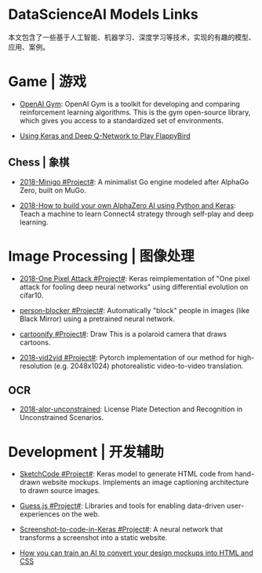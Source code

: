 # DataScienceAI Models Links

本文包含了一些基于人工智能、机器学习、深度学习等技术，实现的有趣的模型、应用、案例。

# Game | 游戏

- [OpenAI Gym](https://github.com/openai/gym): OpenAI Gym is a toolkit for developing and comparing reinforcement learning algorithms. This is the gym open-source library, which gives you access to a standardized set of environments.

* [Using Keras and Deep Q-Network to Play FlappyBird](https://yanpanlau.github.io/2016/07/10/FlappyBird-Keras.html)

## Chess | 象棋

- [2018-Minigo #Project#](https://github.com/tensorflow/minigo): A minimalist Go engine modeled after AlphaGo Zero, built on MuGo.

* [2018-How to build your own AlphaZero AI using Python and Keras](https://parg.co/UiX): Teach a machine to learn Connect4 strategy through self-play and deep learning.

# Image Processing | 图像处理

- [2018-One Pixel Attack #Project#](https://github.com/Hyperparticle/one-pixel-attack-keras): Keras reimplementation of "One pixel attack for fooling deep neural networks" using differential evolution on cifar10.

- [person-blocker #Project#](https://github.com/minimaxir/person-blocker): Automatically "block" people in images (like Black Mirror) using a pretrained neural network.

- [cartoonify #Project#](https://github.com/danmacnish/cartoonify): Draw This is a polaroid camera that draws cartoons.

- [2018-vid2vid #Project#](https://github.com/NVIDIA/vid2vid): Pytorch implementation of our method for high-resolution (e.g. 2048x1024) photorealistic video-to-video translation.

## OCR

- [2018-alpr-unconstrained](https://github.com/sergiomsilva/alpr-unconstrained): License Plate Detection and Recognition in Unconstrained Scenarios.

# Development | 开发辅助

- [SketchCode #Project#](https://github.com/ashnkumar/sketch-code): Keras model to generate HTML code from hand-drawn website mockups. Implements an image captioning architecture to drawn source images.

- [Guess.js #Project#](https://github.com/guess-js/guess): Libraries and tools for enabling data-driven user-experiences on the web.

* [Screenshot-to-code-in-Keras #Project#](https://github.com/emilwallner/Screenshot-to-code-in-Keras): A neural network that transforms a screenshot into a static website.

- [How you can train an AI to convert your design mockups into HTML and CSS](https://parg.co/UXR)
